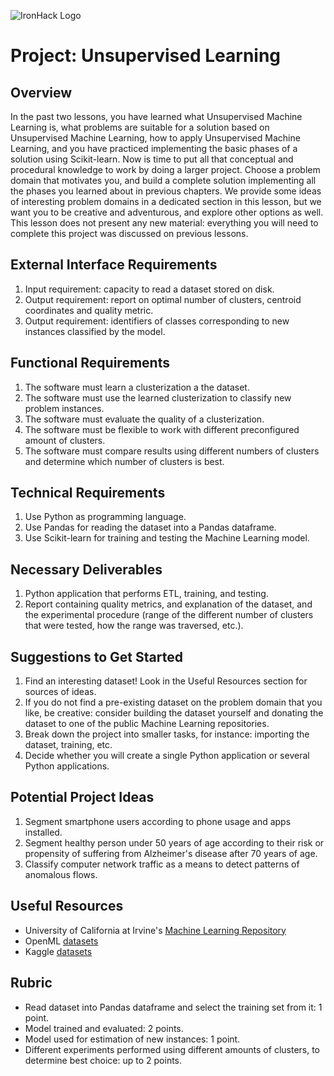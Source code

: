 ![IronHack Logo](https://s3-eu-west-1.amazonaws.com/ih-materials/uploads/upload_d5c5793015fec3be28a63c4fa3dd4d55.png)

# Project: Unsupervised Learning 

## Overview

In the past two lessons, you have learned what Unsupervised Machine Learning is, what problems are suitable for a solution based on Unsupervised Machine Learning, how to apply Unsupervised Machine Learning, and you have practiced implementing the basic phases of a solution using Scikit-learn. Now is time to put all that conceptual and procedural knowledge to work by doing a larger project. Choose a problem domain that motivates you, and build a complete solution implementing all the phases you learned about in previous chapters. We provide some ideas of interesting problem domains in a dedicated section in this lesson, but we want you to be creative and adventurous, and explore other options as well. This lesson does not present any new material: everything you will need to complete this project was discussed on previous lessons.

## External Interface Requirements

1. Input requirement: capacity to read a dataset stored on disk.
2. Output requirement: report on optimal number of clusters, centroid coordinates and quality metric.
3. Output requirement: identifiers of classes corresponding to new instances classified by the model.

## Functional Requirements

1. The software must learn a clusterization a the dataset.
2. The software must use the learned clusterization to classify new problem instances.
3. The software must evaluate the quality of a clusterization.
4. The software must be flexible to work with different preconfigured amount of clusters.
5. The software must compare results using different numbers of clusters and determine which number of clusters is best.

## Technical Requirements

1. Use Python as programming language.
2. Use Pandas for reading the dataset into a Pandas dataframe.
3. Use Scikit-learn for training and testing the Machine Learning model.

## Necessary Deliverables

1. Python application that performs ETL, training, and testing.
2. Report containing quality metrics, and explanation of the dataset, and the experimental procedure (range of the different number of clusters that were tested, how the range was traversed, etc.).

## Suggestions to Get Started

1. Find an interesting dataset! Look in the Useful Resources section for sources of ideas.
2. If you do not find a pre-existing dataset on the problem domain that you like, be creative: consider building the dataset yourself and donating the dataset to one of the public Machine Learning repositories.
3. Break down the project into smaller tasks, for instance: importing the dataset, training, etc.
4. Decide whether you will create a single Python application or several Python applications.

## Potential Project Ideas

1. Segment smartphone users according to phone usage and apps installed.
2. Segment healthy person under 50 years of age according to their risk or propensity of suffering from Alzheimer's disease after 70 years of age.
3. Classify computer network traffic as a means to detect patterns of anomalous flows.

## Useful Resources

* University of California at Irvine's [Machine Learning Repository](https://archive.ics.uci.edu/ml)
* OpenML [datasets](https://www.openml.org)
* Kaggle [datasets](https://www.kaggle.com/datasets)

## Rubric

* Read dataset into Pandas dataframe and select the training set from it: 1 point.
* Model trained and evaluated: 2 points.
* Model used for estimation of new instances: 1 point.
* Different experiments performed using different amounts of clusters, to determine best choice: up to 2 points.
